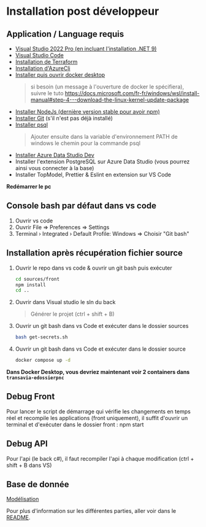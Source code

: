 # Installation post développeur

## Application / Language requis

- [Visual Studio 2022 Pro (en incluant l'installation .NET 9)](https://visualstudio.microsoft.com/fr/downloads/)
- [Visual Studio Code](https://code.visualstudio.com/Download)
- [Installation de Terraform](https://www.terraform.io/downloads)
- [Installation d'AzureCli](https://docs.microsoft.com/en-us/cli/azure/install-azure-cli-windows?tabs=azure-cli)
- [Installer puis ouvrir docker desktop](https://www.docker.com/products/docker-desktop/)
  > si besoin (un message à l'ouverture de docker le spécifiera), suivre le tuto
  > https://docs.microsoft.com/fr-fr/windows/wsl/install-manual#step-4---download-the-linux-kernel-update-package
- [Installer NodeJs (dernière version stable pour avoir npm)](https://nodejs.org/en/download/)
- [Installer Git](https://git-scm.com/download/win) (s'il n'est pas déjà installé)
- [Installer psql](https://www.postgresql.org/download/windows/)
  > Ajouter ensuite dans la variable d'environnement PATH de windows le chemin pour la commande psql
- [Installer Azure Data Studio Dev](https://www.microsoft.com/fr-fr/sql-server/sql-server-downloads?rtc=1)
- Installer l'extension PostgreSQL sur Azure Data Studio (vous pourrez ainsi vous connecter à la base)
- Installer TopModel, Prettier & Eslint en extension sur VS Code

**Redémarrer le pc**

## Console bash par défaut dans vs code

1. Ouvrir vs code
1. Ouvrir File => Preferences => Settings
1. Terminal › Integrated › Default Profile: Windows => Choisir "Git bash"

## Installation après récupération fichier source

1. Ouvrir le repo dans vs code & ouvrir un git bash puis exécuter
   ```sh
   cd sources/front
   npm install
   cd ..
   ```
1. Ouvrir dans Visual studio le sln du back
   > Générer le projet (ctrl + shift + B)
1. Ouvrir un git bash dans vs Code et exécuter dans le dossier sources
   ```bash
   bash get-secrets.sh
   ```
1. Ouvrir un git bash dans vs Code et exécuter dans le dossier source
   ```sh
   docker compose up -d
   ```

**Dans Docker Desktop, vous devriez maintenant voir 2 containers dans `transavia-edossierpnc`**

## Debug Front

Pour lancer le script de démarrage qui vérifie les changements en temps réel et recompile les applications (front uniquement), il suffit d'ouvrir un terminal et d'exécuter dans le dossier front :
npm start

## Debug API

Pour l'api (le back c#), il faut recompiler l'api à chaque modification (ctrl + shift + B dans VS)

## Base de donnée

[Modélisation](./model/readme.md)

Pour plus d'information sur les différentes parties, aller voir dans le [README](./README.md).

